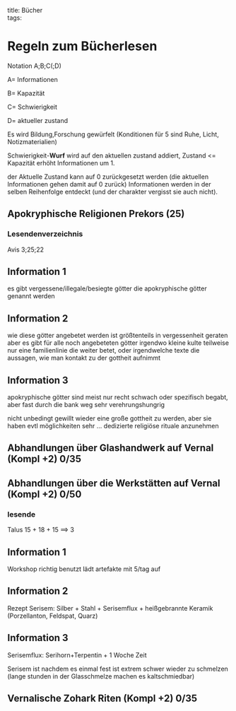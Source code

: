 title: Bücher  
tags:   
# Regeln zum Bücherlesen

Notation A;B;C(;D)  

A= Informationen  

B= Kapazität  

C= Schwierigkeit  

D= aktueller zustand  



Es wird Bildung,Forschung gewürfelt (Konditionen für 5 sind Ruhe, Licht, Notizmaterialien)    

Schwierigkeit-**Wurf** wird auf den aktuellen zustand addiert, Zustand <= Kapazität erhöht Informationen um 1.  

der Aktuelle Zustand kann auf 0 zurückgesetzt werden (die aktuellen Informationen gehen damit auf 0 zurück) Informationen werden in der selben Reihenfolge entdeckt (und der charakter vergisst sie auch nicht).  





## Apokryphische Religionen Prekors (25)

### Lesendenverzeichnis

Avis 3;25;22



## Information 1 

es gibt vergessene/illegale/besiegte götter die apokryphische götter genannt werden





## Information 2

wie diese götter angebetet werden ist größtenteils in vergessenheit geraten aber es gibt für alle noch angebeteten götter irgendwo kleine kulte teilweise nur eine familienlinie die weiter betet, oder irgendwelche texte die aussagen, wie man kontakt zu der gottheit aufnimmt



## Information 3

apokryphische götter sind meist nur recht schwach oder spezifisch begabt, aber fast durch die bank weg sehr verehrungshungrig 

nicht unbedingt gewillt wieder eine große gottheit zu werden, aber sie haben evtl möglichkeiten sehr ... dedizierte religiöse rituale anzunehmen



## Abhandlungen über Glashandwerk auf Vernal (Kompl +2) 0/35

## Abhandlungen über die Werkstätten auf Vernal (Kompl +2) 0/50

### lesende

Talus 15 + 18 + 15 ==> 3



## Information 1

Workshop richtig benutzt lädt artefakte mit 5/tag auf



## Information 2

Rezept Serisem: Silber + Stahl + Serisemflux + heißgebrannte Keramik (Porzellanton, Feldspat, Quarz)



## Information 3

Serisemflux: Serihorn+Terpentin + 1 Woche Zeit

Serisem ist nachdem es einmal fest ist extrem schwer wieder zu schmelzen (lange stunden in der Glasschmelze machen es kaltschmiedbar)





 

## Vernalische Zohark Riten (Kompl +2) 0/35



